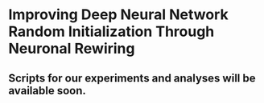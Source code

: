 # Improving Deep Neural Network Random Initialization Through Neuronal Rewiring

## Scripts for our experiments and analyses will be available soon.



